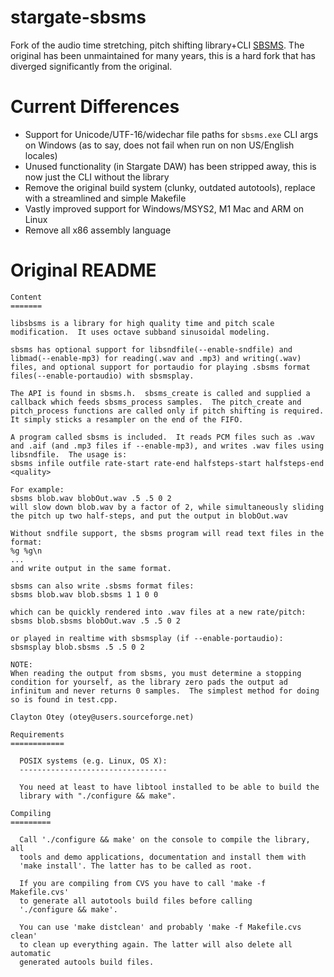 # stargate-sbsms
Fork of the audio time stretching, pitch shifting library+CLI
[SBSMS](https://sourceforge.net/projects/sbsms/).
The original has been unmaintained for many years, this is a hard fork that
has diverged significantly from the original.

# Current Differences
* Support for Unicode/UTF-16/widechar file paths for `sbsms.exe` CLI args
  on Windows (as to say, does not fail when run on non US/English locales)
* Unused functionality (in Stargate DAW) has been stripped away, this is now
  just the CLI without the library
* Remove the original build system (clunky, outdated autotools), replace with
  a streamlined and simple Makefile
* Vastly improved support for Windows/MSYS2, M1 Mac and ARM on Linux
* Remove all x86 assembly language

# Original README
```
Content
=======

libsbsms is a library for high quality time and pitch scale modification.  It uses octave subband sinusoidal modeling.

sbsms has optional support for libsndfile(--enable-sndfile) and libmad(--enable-mp3) for reading(.wav and .mp3) and writing(.wav) files, and optional support for portaudio for playing .sbsms format files(--enable-portaudio) with sbsmsplay.

The API is found in sbsms.h.  sbsms_create is called and supplied a callback which feeds sbsms_process samples.  The pitch_create and pitch_process functions are called only if pitch shifting is required.  It simply sticks a resampler on the end of the FIFO.

A program called sbsms is included.  It reads PCM files such as .wav and .aif (and .mp3 files if --enable-mp3), and writes .wav files using libsndfile.  The usage is:
sbsms infile outfile rate-start rate-end halfsteps-start halfsteps-end <quality>

For example:
sbsms blob.wav blobOut.wav .5 .5 0 2
will slow down blob.wav by a factor of 2, while simultaneously sliding the pitch up two half-steps, and put the output in blobOut.wav

Without sndfile support, the sbsms program will read text files in the format:
%g %g\n
...
and write output in the same format.

sbsms can also write .sbsms format files:
sbsms blob.wav blob.sbsms 1 1 0 0

which can be quickly rendered into .wav files at a new rate/pitch:
sbsms blob.sbsms blobOut.wav .5 .5 0 2

or played in realtime with sbsmsplay (if --enable-portaudio):
sbsmsplay blob.sbsms .5 .5 0 2

NOTE:
When reading the output from sbsms, you must determine a stopping condition for yourself, as the library zero pads the output ad infinitum and never returns 0 samples.  The simplest method for doing so is found in test.cpp.

Clayton Otey (otey@users.sourceforge.net)

Requirements
============

  POSIX systems (e.g. Linux, OS X):
  ---------------------------------

  You need at least to have libtool installed to be able to build the
  library with "./configure && make".

Compiling
=========

  Call './configure && make' on the console to compile the library, all
  tools and demo applications, documentation and install them with
  'make install'. The latter has to be called as root.

  If you are compiling from CVS you have to call 'make -f Makefile.cvs'
  to generate all autotools build files before calling
  './configure && make'.

  You can use 'make distclean' and probably 'make -f Makefile.cvs clean'
  to clean up everything again. The latter will also delete all automatic
  generated autools build files.
```
